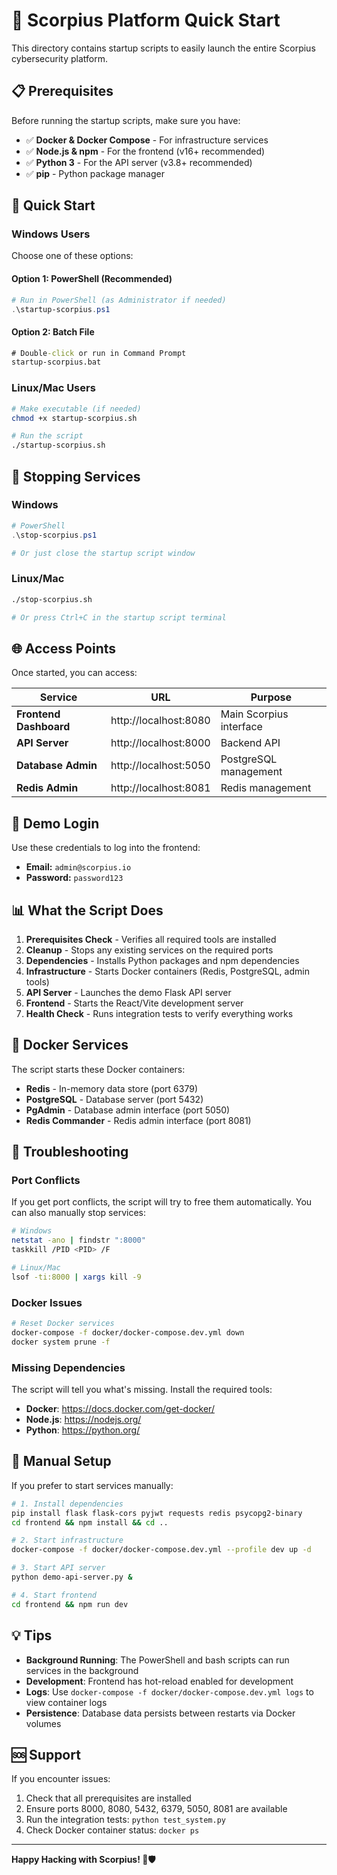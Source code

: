 # 🚀 Scorpius Platform Quick Start

This directory contains startup scripts to easily launch the entire Scorpius cybersecurity platform.

## 📋 Prerequisites

Before running the startup scripts, make sure you have:

- ✅ **Docker & Docker Compose** - For infrastructure services
- ✅ **Node.js & npm** - For the frontend (v16+ recommended)
- ✅ **Python 3** - For the API server (v3.8+ recommended)
- ✅ **pip** - Python package manager

## 🚀 Quick Start

### Windows Users

Choose one of these options:

#### Option 1: PowerShell (Recommended)
```powershell
# Run in PowerShell (as Administrator if needed)
.\startup-scorpius.ps1
```

#### Option 2: Batch File
```cmd
# Double-click or run in Command Prompt
startup-scorpius.bat
```

### Linux/Mac Users

```bash
# Make executable (if needed)
chmod +x startup-scorpius.sh

# Run the script
./startup-scorpius.sh
```

## 🛑 Stopping Services

### Windows
```powershell
# PowerShell
.\stop-scorpius.ps1

# Or just close the startup script window
```

### Linux/Mac
```bash
./stop-scorpius.sh

# Or press Ctrl+C in the startup script terminal
```

## 🌐 Access Points

Once started, you can access:

| Service | URL | Purpose |
|---------|-----|---------|
| **Frontend Dashboard** | http://localhost:8080 | Main Scorpius interface |
| **API Server** | http://localhost:8000 | Backend API |
| **Database Admin** | http://localhost:5050 | PostgreSQL management |
| **Redis Admin** | http://localhost:8081 | Redis management |

## 🔐 Demo Login

Use these credentials to log into the frontend:

- **Email:** `admin@scorpius.io`
- **Password:** `password123`

## 📊 What the Script Does

1. **Prerequisites Check** - Verifies all required tools are installed
2. **Cleanup** - Stops any existing services on the required ports
3. **Dependencies** - Installs Python packages and npm dependencies
4. **Infrastructure** - Starts Docker containers (Redis, PostgreSQL, admin tools)
5. **API Server** - Launches the demo Flask API server
6. **Frontend** - Starts the React/Vite development server
7. **Health Check** - Runs integration tests to verify everything works

## 🐳 Docker Services

The script starts these Docker containers:

- **Redis** - In-memory data store (port 6379)
- **PostgreSQL** - Database server (port 5432)
- **PgAdmin** - Database admin interface (port 5050)
- **Redis Commander** - Redis admin interface (port 8081)

## 🔧 Troubleshooting

### Port Conflicts
If you get port conflicts, the script will try to free them automatically. You can also manually stop services:

```bash
# Windows
netstat -ano | findstr ":8000"
taskkill /PID <PID> /F

# Linux/Mac
lsof -ti:8000 | xargs kill -9
```

### Docker Issues
```bash
# Reset Docker services
docker-compose -f docker/docker-compose.dev.yml down
docker system prune -f
```

### Missing Dependencies
The script will tell you what's missing. Install the required tools:

- **Docker**: https://docs.docker.com/get-docker/
- **Node.js**: https://nodejs.org/
- **Python**: https://python.org/

## 📝 Manual Setup

If you prefer to start services manually:

```bash
# 1. Install dependencies
pip install flask flask-cors pyjwt requests redis psycopg2-binary
cd frontend && npm install && cd ..

# 2. Start infrastructure
docker-compose -f docker/docker-compose.dev.yml --profile dev up -d

# 3. Start API server
python demo-api-server.py &

# 4. Start frontend
cd frontend && npm run dev
```

## 💡 Tips

- **Background Running**: The PowerShell and bash scripts can run services in the background
- **Development**: Frontend has hot-reload enabled for development
- **Logs**: Use `docker-compose -f docker/docker-compose.dev.yml logs` to view container logs
- **Persistence**: Database data persists between restarts via Docker volumes

## 🆘 Support

If you encounter issues:

1. Check that all prerequisites are installed
2. Ensure ports 8000, 8080, 5432, 6379, 5050, 8081 are available
3. Run the integration tests: `python test_system.py`
4. Check Docker container status: `docker ps`

---

**Happy Hacking with Scorpius! 🦂🛡️**
